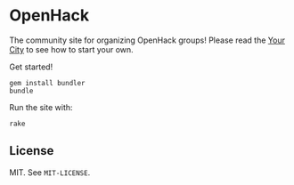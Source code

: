 # OpenHack

The community site for organizing OpenHack groups! Please read the [Your City](http://openhack.github.com/yours) to see how to start your own.

Get started!

    gem install bundler
    bundle

Run the site with:

    rake

## License

MIT. See `MIT-LICENSE`.
